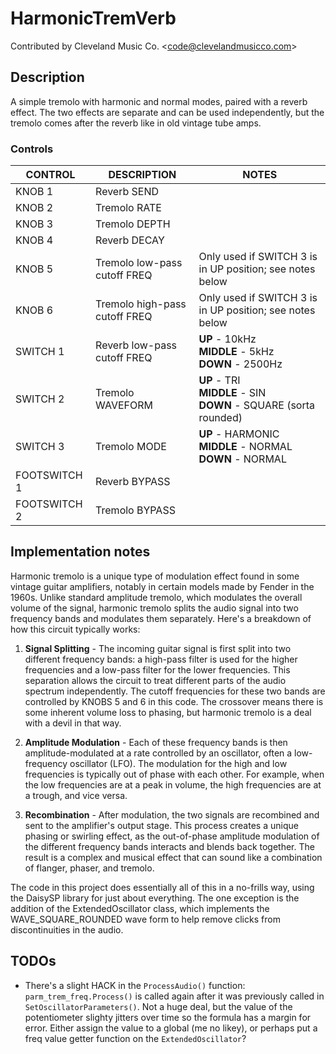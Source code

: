 # HarmonicTremVerb

Contributed by Cleveland Music Co. \<<code@clevelandmusicco.com>\>

## Description

A simple tremolo with harmonic and normal modes, paired with a reverb effect. The two effects are separate and can be used independently, but the tremolo comes after the reverb like in old vintage tube amps.

### Controls

| CONTROL | DESCRIPTION | NOTES |
|-|-|-|
| KNOB 1 | Reverb SEND |  |
| KNOB 2 | Tremolo RATE |  |
| KNOB 3 | Tremolo DEPTH |  |
| KNOB 4 | Reverb DECAY |  |
| KNOB 5 | Tremolo low-pass cutoff FREQ | Only used if SWITCH 3 is in UP position; see notes below |
| KNOB 6 | Tremolo high-pass cutoff FREQ | Only used if SWITCH 3 is in UP position; see notes below |
| SWITCH 1 | Reverb low-pass cutoff FREQ | **UP** - 10kHz<br/>**MIDDLE** - 5kHz<br/>**DOWN** - 2500Hz |
| SWITCH 2 | Tremolo WAVEFORM | **UP** - TRI<br/>**MIDDLE** - SIN<br/>**DOWN** - SQUARE (sorta rounded) |
| SWITCH 3 | Tremolo MODE | **UP** - HARMONIC <br/>**MIDDLE** - NORMAL <br/>**DOWN** - NORMAL |
| FOOTSWITCH 1 | Reverb BYPASS |  |
| FOOTSWITCH 2 | Tremolo BYPASS |  |

## Implementation notes

Harmonic tremolo is a unique type of modulation effect found in some vintage guitar amplifiers, notably in certain models made by Fender in the 1960s. Unlike standard amplitude tremolo, which modulates the overall volume of the signal, harmonic tremolo splits the audio signal into two frequency bands and modulates them separately. Here's a breakdown of how this circuit typically works:

1. **Signal Splitting** - The incoming guitar signal is first split into two different frequency bands: a high-pass filter is used for the higher frequencies and a low-pass filter for the lower frequencies. This separation allows the circuit to treat different parts of the audio spectrum independently. The cutoff frequencies for these two bands are controlled by KNOBS 5 and 6 in this code. The crossover means there is some inherent volume loss to phasing, but harmonic tremolo is a deal with a devil in that way.

2. **Amplitude Modulation** - Each of these frequency bands is then amplitude-modulated at a rate controlled by an oscillator, often a low-frequency oscillator (LFO). The modulation for the high and low frequencies is typically out of phase with each other. For example, when the low frequencies are at a peak in volume, the high frequencies are at a trough, and vice versa.

3. **Recombination** - After modulation, the two signals are recombined and sent to the amplifier's output stage. This process creates a unique phasing or swirling effect, as the out-of-phase amplitude modulation of the different frequency bands interacts and blends back together. The result is a complex and musical effect that can sound like a combination of flanger, phaser, and tremolo.

The code in this project does essentially all of this in a no-frills way, using the DaisySP library for just about everything. The one exception is the addition of the ExtendedOscillator class, which implements the WAVE_SQUARE_ROUNDED wave form to help remove clicks from discontinuities in the audio.

## TODOs

* There's a slight HACK in the `ProcessAudio()` function: `parm_trem_freq.Process()` is called again after it was previously called in `SetOscillatorParameters()`. Not a huge deal, but the value of the potentiometer slighty jitters over time so the formula has a margin for error. Either assign the value to a global (me no likey), or perhaps put a freq value getter function on the `ExtendedOscillator`?
